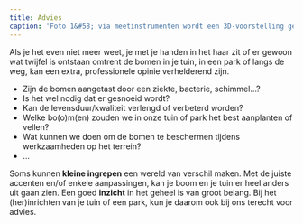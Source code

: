 ```yaml
---
title: Advies
caption: 'Foto 1&#58; via meetinstrumenten wordt een 3D-voorstelling gemaakt van de structuur van de stam over 1m. De resultaten waren doorslaggevend om de boom te vellen. <br> Foto 2&#58; de stamvoet van deze boom werd beschadigd door het in- en uitrijden tijdens bouwwerken. Vraag ons advies om dit te voorkomen.'
---
```

Als je het even niet meer weet, je met je handen in het haar zit of er gewoon wat twijfel is ontstaan omtrent de bomen in je tuin, in een park of langs de weg, kan een extra, professionele opinie verhelderend zijn.

* Zijn de bomen aangetast door een ziekte, bacterie, schimmel…?
*	Is het wel nodig dat er gesnoeid wordt?
*	Kan de levensduur/kwaliteit verlengd of verbeterd worden?
* Welke bo(o)m(en) zouden we in onze tuin of park het best aanplanten of vellen?
*	Wat kunnen we doen om de bomen te beschermen tijdens werkzaamheden op het terrein?
*	…

Soms kunnen **kleine ingrepen** een wereld van verschil maken. Met de juiste accenten en/of enkele aanpassingen, kan je boom en je tuin er heel anders uit gaan zien. Een goed **inzicht** in het geheel is van groot belang. Bij het (her)inrichten van je tuin of een park, kun je daarom ook bij ons terecht voor advies.
